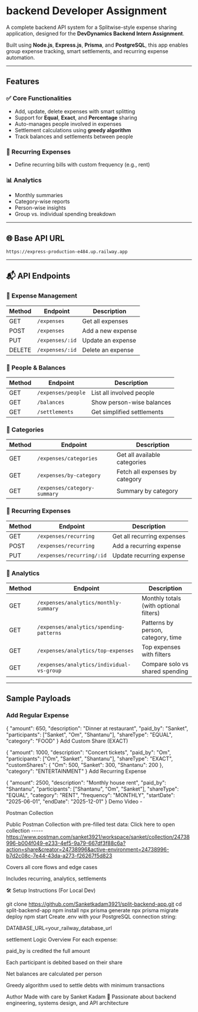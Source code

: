#  backend Developer Assignment 

A complete backend API system for a Splitwise-style expense sharing application, designed for the **DevDynamics Backend Intern Assignment**.

Built using **Node.js**, **Express.js**, **Prisma**, and **PostgreSQL**, this app enables group expense tracking, smart settlements, and recurring expense automation.

---

##  Features

### ✅ Core Functionalities
- Add, update, delete expenses with smart splitting
- Support for **Equal**, **Exact**, and **Percentage** sharing
- Auto-manages people involved in expenses
- Settlement calculations using **greedy algorithm**
- Track balances and settlements between people

### 🔁 Recurring Expenses
- Define recurring bills with custom frequency (e.g., rent)

### 📊 Analytics
- Monthly summaries
- Category-wise reports
- Person-wise insights
- Group vs. individual spending breakdown

---

## 🌐 Base API URL  
`https://express-production-e484.up.railway.app`

---

## 📬 API Endpoints

### 🔹 Expense Management
| Method | Endpoint                     | Description                    |
|--------|------------------------------|--------------------------------|
| GET    | `/expenses`                  | Get all expenses               |
| POST   | `/expenses`                  | Add a new expense              |
| PUT    | `/expenses/:id`              | Update an expense              |
| DELETE | `/expenses/:id`              | Delete an expense              |

### 🔹 People & Balances
| Method | Endpoint                     | Description                    |
|--------|------------------------------|--------------------------------|
| GET    | `/expenses/people`           | List all involved people       |
| GET    | `/balances`                  | Show person-wise balances      |
| GET    | `/settlements`               | Get simplified settlements     |

### 🔹 Categories
| Method | Endpoint                         | Description                       |
|--------|----------------------------------|-----------------------------------|
| GET    | `/expenses/categories`           | Get all available categories      |
| GET    | `/expenses/by-category`          | Fetch all expenses by category    |
| GET    | `/expenses/category-summary`     | Summary by category               |

### 🔹 Recurring Expenses
| Method | Endpoint                          | Description                          |
|--------|-----------------------------------|--------------------------------------|
| GET    | `/expenses/recurring`             | Get all recurring expenses           |
| POST   | `/expenses/recurring`             | Add a recurring expense              |
| PUT    | `/expenses/recurring/:id`         | Update recurring expense             |

### 🔹 Analytics
| Method | Endpoint                                     | Description                                  |
|--------|----------------------------------------------|----------------------------------------------|
| GET    | `/expenses/analytics/monthly-summary`        | Monthly totals (with optional filters)       |
| GET    | `/expenses/analytics/spending-patterns`      | Patterns by person, category, time           |
| GET    | `/expenses/analytics/top-expenses`           | Top expenses with filters                    |
| GET    | `/expenses/analytics/individual-vs-group`    | Compare solo vs shared spending              |

---

##  Sample Payloads

### Add Regular Expense
{
  "amount": 650,
  "description": "Dinner at restaurant",
  "paid_by": "Sanket",
  "participants": ["Sanket", "Om", "Shantanu"],
  "shareType": "EQUAL",
  "category": "FOOD"
}
Add Custom Share (EXACT)

{
  "amount": 1000,
  "description": "Concert tickets",
  "paid_by": "Om",
  "participants": ["Om", "Sanket", "Shantanu"],
  "shareType": "EXACT",
  "customShares": {
    "Om": 500,
    "Sanket": 300,
    "Shantanu": 200
  },
  "category": "ENTERTAINMENT"
}
Add Recurring Expense

{
  "amount": 2500,
  "description": "Monthly house rent",
  "paid_by": "Shantanu",
  "participants": ["Shantanu", "Om", "Sanket"],
  "shareType": "EQUAL",
  "category": "RENT",
  "frequency": "MONTHLY",
  "startDate": "2025-06-01",
  "endDate": "2025-12-01"
}
 Demo Video -


Postman Collection


Public Postman Collection with pre-filled test data:
Click here to open collection    -----   https://www.postman.com/sanket3921/workspace/sanket/collection/24738996-b004f049-e233-4ef5-9a79-667df3f88c6a?action=share&creator=24738996&active-environment=24738996-b7d2c08c-7e44-43da-a273-f26267f5d823

Covers all core flows and edge cases

Includes recurring, analytics, settlements



🛠️ Setup Instructions (For Local Dev)

git clone https://github.com/Sanketkadam3921/split-backend-app.git
cd split-backend-app
npm install
npx prisma generate
npx prisma migrate deploy
npm start
Create .env with your PostgreSQL connection string:


DATABASE_URL=your_railway_database_url

settlement Logic Overview
For each expense:

paid_by is credited the full amount

Each participant is debited based on their share

Net balances are calculated per person

Greedy algorithm used to settle debts with minimum transactions



Author
Made with care by Sanket Kadam
🎯 Passionate about backend engineering, systems design, and API architecture

